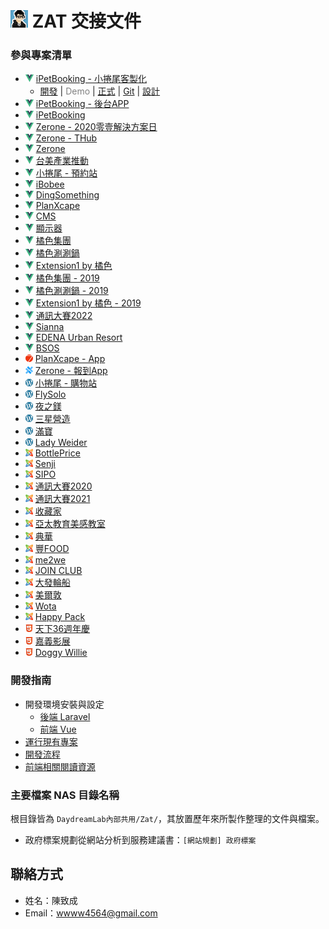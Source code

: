 # [![ZAT]][ZAT] ZAT 交接文件

### 參與專案清單
- [![vue]][vue] [iPetBooking - 小捲尾客製化](index.md)
    - [開發](index.md) | <span style="color:grey">Demo</span> | [正式](index.md) | [Git](index.md) | [設計](index.md)
- [![vue]][vue] [iPetBooking - 後台APP](index.md)
- [![vue]][vue] [iPetBooking](index.md)
- [![vue]][vue] [Zerone - 2020零壹解決方案日](index.md)
- [![vue]][vue] [Zerone - THub](index.md)
- [![vue]][vue] [Zerone](index.md)
- [![vue]][vue] [台美產業推動](index.md)
- [![vue]][vue] [小捲尾 - 預約站](index.md)
- [![vue]][vue] [iBobee](index.md)
- [![vue]][vue] [DingSomething](index.md)
- [![vue]][vue] [PlanXcape](index.md)
- [![vue]][vue] [CMS](index.md)
- [![vue]][vue] [顯示器](index.md)
- [![vue]][vue] [橘色集團](index.md)
- [![vue]][vue] [橘色涮涮鍋](index.md)
- [![vue]][vue] [Extension1 by 橘色](index.md)
- [![vue]][vue] [橘色集團 - 2019](index.md)
- [![vue]][vue] [橘色涮涮鍋 - 2019](index.md)
- [![vue]][vue] [Extension1 by 橘色 - 2019](index.md)
- [![vue]][vue] [通訊大賽2022](index.md)
- [![vue]][vue] [Sianna](index.md)
- [![vue]][vue] [EDENA Urban Resort](index.md)
- [![vue]][vue] [BSOS](index.md)
- [![framework7]][framework7] [PlanXcape - App](index.md)
- [![capacitor]][capacitor] [Zerone - 報到App](index.md)
- [![wordpress]][wordpress] [小捲尾 - 購物站](index.md)
- [![wordpress]][wordpress] [FlySolo](index.md)
- [![wordpress]][wordpress] [夜之鎂](index.md)
- [![wordpress]][wordpress] [三星營造](index.md)
- [![wordpress]][wordpress] [滿寶](index.md)
- [![wordpress]][wordpress] [Lady Weider](index.md)
- [![joomla]][joomla] [BottlePrice](index.md)
- [![joomla]][joomla] [Senji](index.md)
- [![joomla]][joomla] [SIPO](index.md)
- [![joomla]][joomla] [通訊大賽2020](index.md)
- [![joomla]][joomla] [通訊大賽2021](index.md)
- [![joomla]][joomla] [收藏家](index.md)
- [![joomla]][joomla] [亞太教育美感教室](index.md)
- [![joomla]][joomla] [典華](index.md)
- [![joomla]][joomla] [豐FOOD](index.md)
- [![joomla]][joomla] [me2we](index.md)
- [![joomla]][joomla] [JOIN CLUB](index.md)
- [![joomla]][joomla] [大發輪船](index.md)
- [![joomla]][joomla] [美爾敦](index.md)
- [![joomla]][joomla] [Wota](index.md)
- [![joomla]][joomla] [Happy Pack](index.md)
- [![HTML5]][HTML5] [天下36週年慶](index.md)
- [![HTML5]][HTML5] [嘉義影展](index.md)
- [![HTML5]][HTML5] [Doggy Willie](index.md)

[ZAT]: assets/image/ZAT2.png
[vue]: assets/image/vue.png
[framework7]: assets/image/framework7.png
[capacitor]: assets/image/capacitor.png
[wordpress]: assets/image/wordpress.png
[joomla]: assets/image/joomla.png
[HTML5]: assets/image/HTML5.png

### 開發指南

- 開發環境安裝與設定
    - [後端 Laravel](develop/setup-laravel.md)
    - [前端 Vue](develop/setup-vue.md)
- [運行現有專案](develop/existing-project.md)
- [開發流程](develop/workflow.md)
- [前端相關閱讀資源](develop/frontend.md)

### 主要檔案 NAS 目錄名稱

根目錄皆為 `DaydreamLab內部共用/Zat/`，其放置歷年來所製作整理的文件與檔案。

- 政府標案規劃從網站分析到服務建議書：`[網站規劃] 政府標案`

## 聯絡方式

- 姓名：陳致成
- Email：wwww4564@gmail.com
